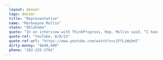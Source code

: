 ```yaml
---
  layout: denier
  tags: denier
  title: "Representative"
  name: "Markwayne Mullin"
  state: "Oklahoma"
  quote: "In an interview with ThinkProgress, Rep. Mullin said, “I haven’t seen the reports that would get me to believe that anything’s different [with regards to climate change] than the patterns that we had, that we’ve gone through the time of records.”"
  quote-ref: "YouTube, 8/8/13"
  quote-ref-url: "https://www.youtube.com/watch?v=c1FfLiWybmI"
  dirty-money: "$640,400"
  phone: "202-225-2701"
---
```

